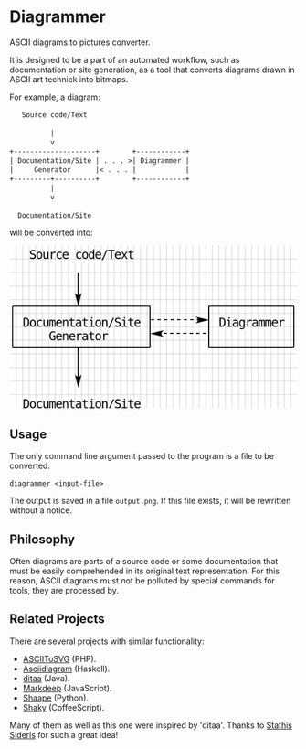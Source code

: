 Diagrammer
==========
ASCII diagrams to pictures converter.

It is designed to be a part of an automated workflow, such as
documentation or site generation, as a tool that converts diagrams
drawn in ASCII art technick into bitmaps.

For example, a diagram:
```
   Source code/Text

          |
          v
+--------------------+        +------------+
| Documentation/Site | . . . >| Diagrammer |
|     Generator      |< . . . |            |
+---------+----------+        +------------+
          |
          v

  Documentation/Site
```
will be converted into:

![](doc/workflow.png)


Usage
-----
The only command line argument passed to the program is a file to be
converted:
```
diagrammer <input-file>
```

The output is saved in a file `output.png`. If this file exists, it
will be rewritten without a notice.


Philosophy
----------
Often diagrams are parts of a source code or some documentation that
must be easily comprehended in its original text representation. For
this reason, ASCII diagrams must not be polluted by special commands
for tools, they are processed by.


Related Projects
----------------
There are several projects with similar functionality:
- [ASCIIToSVG][] (PHP).
- [Asciidiagram][] (Haskell).
- [ditaa][] (Java).
- [Markdeep][] (JavaScript).
- [Shaape][] (Python).
- [Shaky][] (CoffeeScript).

Many of them as well as this one were inspired by 'ditaa'. Thanks to
[Stathis Sideris] for such a great idea!


[ASCIIToSVG]:      https://github.com/dhobsd/asciitosvg
[Asciidiagram]:    https://github.com/Twinside/asciidiagram
[Markdeep]:        https://casual-effects.com/markdeep
[Shaape]:          https://github.com/christiangoltz/shaape
[Shaky]:           https://github.com/dbushong/shaky
[Stathis Sideris]: https://github.com/stathissideris
[ditaa]:           https://github.com/stathissideris/ditaa
